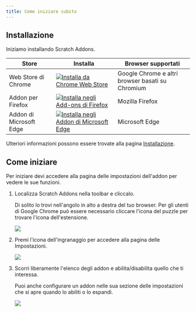 ```yaml
---
title: Come iniziare subito
---
```


## Installazione

Iniziamo installando Scratch Addons.

| Store | Installa | Browser supportati |
| - | - | - |
| Web Store di Chrome | [![Installa da Chrome Web Store](https://img.shields.io/chrome-web-store/v/fbeffbjdlemaoicjdapfpikkikjoneco?style=flat-square&logo=google-chrome&logoColor=white&label=install&color=4285F4)](https://chrome.google.com/webstore/detail/fbeffbjdlemaoicjdapfpikkikjoneco) | Google Chrome e altri browser basati su Chromium
| Addon per Firefox | [![Installa negli Add-ons di Firefox](https://img.shields.io/amo/v/scratch-messaging-extension?style=flat-square&logo=firefox-browser&logoColor=white&label=install&color=FF7139)](https://addons.mozilla.org/firefox/addon/scratch-messaging-extension/) | Mozilla Firefox
| Addon di Microsoft Edge | [![Installa negli Addon di Microsoft Edge](https://img.shields.io/badge/dynamic/json?style=flat-square&logo=microsoftedge&logoColor=white&label=install&color=0078D7&prefix=v&query=%24.version&url=https%3A%2F%2Fmicrosoftedge.microsoft.com%2Faddons%2Fgetproductdetailsbycrxid%2Filiepgjnemckemgnledoipfiilhajdjj)](https://microsoftedge.microsoft.com/addons/detail/iliepgjnemckemgnledoipfiilhajdjj) | Microsoft Edge

Ulteriori informazioni possono essere trovate alla pagina [Installazione](../installing).


## Come iniziare

Per iniziare devi accedere alla pagina delle impostazioni dell'addon per vedere le sue funzioni.

1. Localizza Scratch Addons nella toolbar e cliccalo.

   Di solito lo trovi nell'angolo in alto a destra del tuo browser. Per gli utenti di Google Chrome può essere necessario cliccare l'icona del puzzle per trovare l'icona dell'estensione.

   ![](/assets/img/getting-started/step-1.png)

2. Premi l'icona dell'ingranaggio per accedere alla pagina delle Impostazioni.

   ![](/assets/img/getting-started/step-2.png)

3. Scorri liberamente l'elenco degli addon e abilita/disabilita quello che ti interessa.

   Puoi anche configurare un addon nelle sua sezione delle impostazioni che si apre quando lo abiliti o lo espandi.

   ![](/assets/img/getting-started/step-3.png)